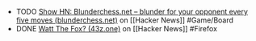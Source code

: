- TODO [Show HN: Blunderchess.net – blunder for your opponent every five moves (blunderchess.net)](https://news.ycombinator.com/item?id=43063970) on [[Hacker News]] #Game/Board
- DONE [Watt The Fox? (43z.one)](https://news.ycombinator.com/item?id=43062546) on [[Hacker News]] #Firefox